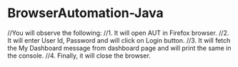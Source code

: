 # BrowserAutomation-Java
//You will observe the following:  //1. It will open AUT in Firefox browser.  //2. It will enter User Id, Password and will click on Login button.  //3. It will fetch the My Dashboard message from dashboard page and will print the same in the console.  //4. Finally, it will close the browser.
